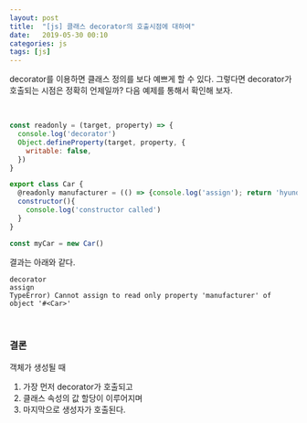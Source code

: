 ```yaml
---
layout: post
title:  "[js] 클래스 decorator의 호출시점에 대하여"
date:   2019-05-30 00:10
categories: js
tags: [js]
---
```

decorator를 이용하면 클래스 정의를 보다 예쁘게 할 수 있다. 그렇다면 decorator가 호출되는 시점은 정확히 언제일까? 다음 예제를 통해서 확인해 보자.

<br>

```javascript
const readonly = (target, property) => {
  console.log('decorator')
  Object.defineProperty(target, property, {
    writable: false,
  })
}

export class Car {
  @readonly manufacturer = (() => {console.log('assign'); return 'hyundai'})()
  constructor(){
    console.log('constructor called')
  }
}

const myCar = new Car()
```

결과는 아래와 같다.
```
decorator
assign
TypeError) Cannot assign to read only property 'manufacturer' of object '#<Car>'
```

<br>

### 결론
객체가 생성될 때
1. 가장 먼저 decorator가 호출되고
1. 클래스 속성의 값 할당이 이루어지며
1. 마지막으로 생성자가 호출된다.